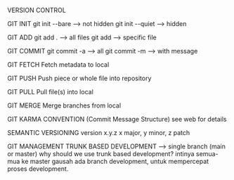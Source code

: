 VERSION CONTROL

GIT INIT
git init --bare --> not hidden
git init --quiet --> hidden

GIT ADD
git add . --> all files
git add <filename> --> specific file

GIT COMMIT
git commit -a --> all
git commit -m --> with message

GIT FETCH
Fetch metadata to local

GIT PUSH
Push piece or whole file into repository

GIT PULL
Pull file(s) into local

GIT MERGE
Merge branches from local

GIT KARMA CONVENTION (Commit Message Structure)
see web for details

SEMANTIC VERSIONING
version x.y.z
x major, y minor, z patch

GIT MANAGEMENT
TRUNK BASED DEVELOPMENT --> single branch (main or master)
why should we use trunk based development? intinya semua-mua ke master gausah ada branch development, untuk mempercepat proses development.
